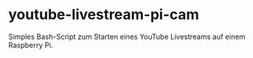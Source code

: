 # youtube-livestream-pi-cam
Simples Bash-Script zum Starten eines YouTube Livestreams auf einem Raspberry Pi.
